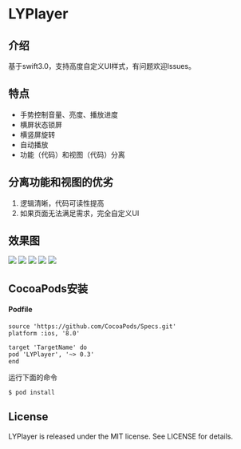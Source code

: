 # LYPlayer

## 介绍
基于swift3.0，支持高度自定义UI样式，有问题欢迎Issues。
## 特点
* 手势控制音量、亮度、播放进度
* 横屏状态锁屏
* 横竖屏旋转
* 自动播放
* 功能（代码）和视图（代码）分离

## 分离功能和视图的优劣
1. 逻辑清晰，代码可读性提高
2. 如果页面无法满足需求，完全自定义UI

## 效果图
![](http://ov49u3l5m.bkt.clouddn.com/LYPlayer%E6%95%88%E6%9E%9C%E5%9B%BE01.gif)
![](http://ov49u3l5m.bkt.clouddn.com/LYPlayer%E6%95%88%E6%9E%9C%E5%9B%BE02.gif)
![](http://ov49u3l5m.bkt.clouddn.com/LYPlayer%E6%95%88%E6%9E%9C%E5%9B%BE03.gif)
![](http://ov49u3l5m.bkt.clouddn.com/LYPlayer%E6%95%88%E6%9E%9C%E5%9B%BE04.gif)
![](http://ov49u3l5m.bkt.clouddn.com/LYPlayer%E6%95%88%E6%9E%9C%E5%9B%BE05.gif)

## CocoaPods安装
#### Podfile
```
source 'https://github.com/CocoaPods/Specs.git'
platform :ios, '8.0'

target 'TargetName' do
pod 'LYPlayer', '~> 0.3'
end
```
运行下面的命令

```
$ pod install
```

## License
LYPlayer is released under the MIT license. See LICENSE for details. 

